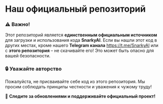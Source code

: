 # Наш официальный репозиторий

### ⚠ Важно!
Этот репозиторий является **единственным официальным источником** для загрузки и использования кода **SnarkyAI**. Если вы нашли этот код в других местах, кроме нашего **Telegram канала** https://t.me/SnarkyAI или с **этого репозитория** – не скачивайте его! Это может быть опасно для вашей безопасности.

### 🔒 Уважайте авторство
Пожалуйста, не присваивайте себе код из этого репозитория. Мы просим соблюдать принципы честности и уважения к чужому труду!


📌 **Следите за обновлениями и поддерживайте официальный проект!**
